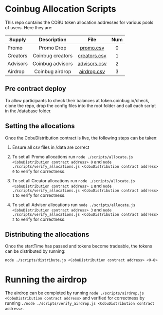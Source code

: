 # Coinbug Allocation Scripts

This repo contains the COBU token allocation addresses for various pools of users. Here they are:

| Supply        | Description           | File  | Num |
| ------------- |:-------------:|:-----:|:----:|
| Promo | Promo Drop | [promo.csv](/data/promo.csv) | 0 |
| Creators | Coinbug creators | [creators.csv](/data/creators.csv) | 1 |
| Advisors | Coinbug advisors | [advisors.csv](/data/advisors.csv)| 2 |
| Airdrop | Coinbug airdrop | [airdrop.csv](/data/airdrop.csv) | 3 |


## Pre contract deploy

To allow participants to check their balances at token.coinbug.io/check, clone the repo, drop the config files into the root folder and call each script in the /database folder.

## Setting the allocations

Once the CobuDistribution contract is live, the following steps can be taken:

1) Ensure all csv files in /data are correct

2) To set all Promo allocations run `node ./scripts/allocate.js <CobuDistribution contract address> 0` and `node ./scripts/verify_allocations.js <CobuDistribution contract address> 0` to verify for correctness.

3) To set all Creator allocations run `node ./scripts/allocate.js <CobuDistribution contract address> 1` and `node ./scripts/verify_allocations.js <CobuDistribution contract address> 1` to verify for correctness.

4) To set all Advisor allocations run `node ./scripts/allocate.js <CobuDistribution contract address> 3` and `node ./scripts/verify_allocations.js <CobuDistribution contract address> 2` to verify for correctness.

## Distributing the allocations

Once the startTime has passed and tokens become tradeable, the tokens can be distributed by running:

`node ./scripts/distribute.js <CobuDistribution contract address> <0-8>`

# Running the airdrop

The airdrop can be completed by running `node ./scripts/airdrop.js <CobuDistribution contract address>` and verified for correctness by running `./node ./scripts/verify_airdrop.js <CobuDistribution contract address>`.
